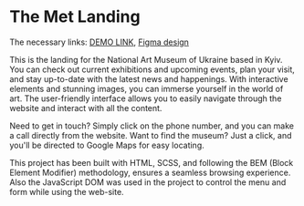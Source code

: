# The Met Landing
The necessary links:
    [DEMO LINK](https://katerynashylina.github.io/namu_landing/), 
    [Figma design](https://www.figma.com/file/HL3XGt5ZatvJoYBhOaWY5x/museum-prototype?type=design&node-id=323-1957&mode=design)

 This is the landing for the National Art Museum of Ukraine based in Kyiv. You can check out current exhibitions and upcoming events, plan your visit, and stay up-to-date with the latest news and happenings. With interactive elements and stunning images, you can immerse yourself in the world of art. The user-friendly interface allows you to easily navigate through the website and interact with all the content.

Need to get in touch? Simply click on the phone number, and you can make a call directly from the website. Want to find the museum? Just a click, and you'll be directed to Google Maps for easy locating.

This project has been built with HTML, SCSS, and following the BEM (Block Element Modifier) methodology, ensures a seamless browsing experience. Also the JavaScript DOM was used in the project to control the menu and form while using the web-site.
